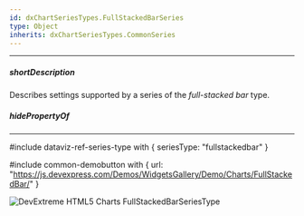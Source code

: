 ```yaml
---
id: dxChartSeriesTypes.FullStackedBarSeries
type: Object
inherits: dxChartSeriesTypes.CommonSeries
---
```

---
##### shortDescription
Describes settings supported by a series of the *full-stacked bar* type.

##### hidePropertyOf

---
#include dataviz-ref-series-type with { 
    seriesType: "fullstackedbar"
}

#include common-demobutton with {
    url: "https://js.devexpress.com/Demos/WidgetsGallery/Demo/Charts/FullStackedBar/"
}

![DevExtreme HTML5 Charts FullStackedBarSeriesType](/images/ChartJS/FullStackedBar.png)